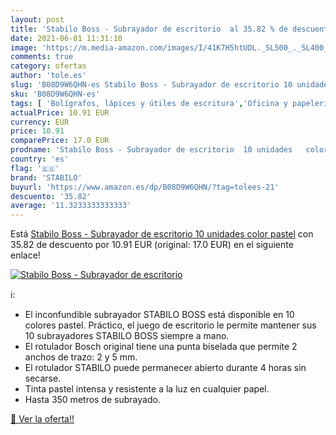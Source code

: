 ```yaml
---
layout: post
title: 'Stabilo Boss - Subrayador de escritorio  al 35.82 % de descuento'
date: 2021-06-01 11:31:10
image: 'https://m.media-amazon.com/images/I/41K7H5htUDL._SL500_._SL400_.jpg'
comments: true
category: ofertas
author: 'tole.es'
slug: 'B08D9W6QHN-es Stabilo Boss - Subrayador de escritorio 10 unidades color...'
sku: 'B08D9W6QHN-es'
tags: [ 'Bolígrafos, lápices y útiles de escritura','Oficina y papelería','Rotuladores y subrayadores','Subrayadores','stabilo', ]
actualPrice: 10.91 EUR
currency: EUR
price: 10.91
comparePrice: 17.0 EUR
prodname: 'Stabilo Boss - Subrayador de escritorio  10 unidades   color pastel'
country: 'es'
flag: '🇪🇸'
brand: 'STABILO'
buyurl: 'https://www.amazon.es/dp/B08D9W6QHN/?tag=tolees-21'
descuento: '35.82'
average: '11.3233333333333'
---
```


Está [Stabilo Boss - Subrayador de escritorio  10 unidades   color pastel](https://www.amazon.es/dp/B08D9W6QHN/?tag=tolees-21) con 35.82 de descuento por 10.91 EUR (original: 17.0 EUR) en el siguiente enlace!

[![Stabilo Boss - Subrayador de escritorio ](https://m.media-amazon.com/images/I/41K7H5htUDL._SL500_._SL400_.jpg)](https://www.amazon.es/dp/B08D9W6QHN/?tag=tolees-21)

ℹ️:

- El inconfundible subrayador STABILO BOSS está disponible en 10 colores pastel. Práctico, el juego de escritorio le permite mantener sus 10 subrayadores STABILO BOSS siempre a mano.
- El rotulador Bosch original tiene una punta biselada que permite 2 anchos de trazo: 2 y 5 mm.
- El rotulador STABILO puede permanecer abierto durante 4 horas sin secarse.
- Tinta pastel intensa y resistente a la luz en cualquier papel.
- Hasta 350 metros de subrayado.

[🛒 Ver la oferta!!](https://www.amazon.es/dp/B08D9W6QHN/?tag=tolees-21)
